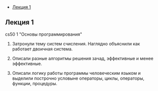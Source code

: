 - [Лекция 1](#lection1)

## <a name="lection1"></a> Лекция 1

cs50 1 "Основы программирования"

1) Затронули тему систем счисления. Наглядно объяснили как работает двоичная система.

2) Описали разные алгоритмы решения зачад, эффективные и менее эффективные.

3) Описали логику работы программы человеческим языком и выделили построчно условыне операторы, циклы, операторы, функции, процедуры.